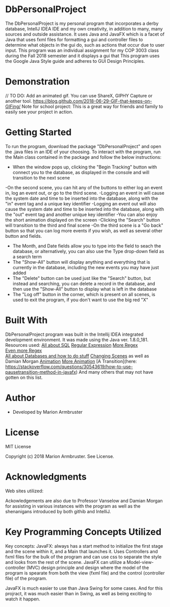 # DbPersonalProject

The DbPersonalProject is my personal program that incorporates a derby database, IntellJ IDEA IDE and my own creativity, in addition to
many, many sources and outside assistance. It uses Java and JavaFX which is a facet of Java that uses fxml files for formatting a gui
and controller files to determine what objects in the gui do, such as actions that occur due to user input. This program was an 
individual assignment for my COP 3003 class during the Fall 2018 semester and it displays a gui that This program uses the Google Java
Style guide and adheres to GUI Design Principles.

# Demonstration
// TO DO: Add an animated gif. You can use ShareX, GIPHY Capture or another tool. https://blog.github.com/2018-06-29-GIF-that-keeps-on-GIFing/ Note for school project: This is a great way for friends and family to easily see your project in action.

# Getting Started
To run the program, download the package "DbPersonalProject" and open the .java files in an IDE of your choosing. To interact with the
program, run the Main class contained in the package and follow the below instructions:
- When the window pops up, clicking the "Begin Tracking" button with connect you to the database, as displayed in the console and will
transition to the next scene

-On the second scene, you can hit any of the buttons to either log an event in, log an event out, or go to the third scene.
  -Logging an event in will cause the system date and time to be inserted into the database, along with the "in" event tag and a unique
  key identifier
  -Logging an event out will also cause the system date and time to be inserted into the database, along with the "out" event tag and 
  another unique key identifier
  -You can also enjoy the short animation displayed on the screen
  -Clicking the "Search" button will transition to the third and final scene
-On the third scene is a "Go back" button so that you can log more events if you wish, as well as several other button and fields.
  - The Month, and Date fields allow you to type into the field to seach the database, or alternatively, you can also use the Type
    drop-down field as a search term
  - The "Show-All" button will display anything and everything that is currently in the database, including the new events you may 
    have just added
  - The "Delete" button can be used just like the "Search" button, but instead and searching, you can delete a record in the 
    database, and then use the "Show-All" button to display what is left in the database
  - The "Log off" button in the corner, which is present on all scenes, is used to exit the program, if you don't want to use the
    big red "X"  
  
# Built With
DbPersonalProject program was built in the Intellij IDEA integrated development environment. It was made using the Java ver. 1.8.0_181.
Resources used: [All about SQL](https://www.w3schools.com/sql/)
                [Regular Expression](https://stackoverflow.com/questions/3148240/why-doesnt-01-12-range-work-as-expected)
                [More Regex](https://www.regular-expressions.info/numericranges.html)  
                [Even more Regex](https://www.oreilly.com/library/view/regular-expressions-cookbook/9781449327453/ch06s07.html)    
                [All about Databases and how to do stuff](https://www.swtestacademy.com/database-operations-javafx/)
                [Changing Scenes](https://stackoverflow.com/questions/16176701/switch-between-panes-in-javafx) as well as Damian Morgan
                [Animation](https://examples.javacodegeeks.com/desktop-java/javafx/javafx-animation-example/)
                [More Animation](https://www.youtube.com/watch?v=VicKcKBso6o)
                [A Transition](here: https://stackoverflow.com/questions/30543619/how-to-use-pausetransition-method-in-javafx)
                And many others that may not have gotten on this list.
# Author
- Developed by Marion Armbruster

# License
MIT License

Copyright (c) 2018 Marion Armbruster. See License.

# Acknowledgments
Web sites utilized: 

Ackowledgements are also due to Professor Vanselow and Damian Morgan for assisting in various instances with the program as well as the
shenanigans introduced by both githib and IntelliJ. 

# Key Programming Concepts Utilized

Key concepts: JavaFX: always has a start method to initialize the first stage and the scene within it, and a Main that launches it. Uses
Controllers and fxml files for the bulk of the program and can use css to separate the style and looks from the rest of the scene. JavaFX
can utilize a Model-view-controller (MVC) design principle and design where the model of the program is spearate from both the view (fxml
file) and the control (controller file) of the program.

JavaFX is much easier to use than Java Swing for some cases. And for this projract, it was much easier than in Swing, as well as being
exciting to watch it happen.
